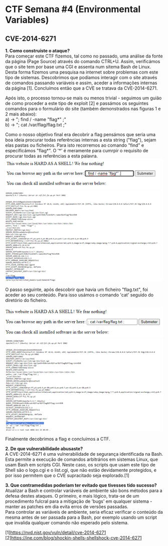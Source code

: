 # CTF Semana #4 (Environmental Variables)

## CVE-2014-6271

**1. Como construíste o ataque?**<br>
Para começar este CTF fizemos, tal como no passado, uma análise da fonte da página (Page Source) através do comando CTRL+U. Assim, verificámos que o site tem por base uma CGI e assenta num sitema Bash de Linux. Desta forma fizemos uma pesquisa na internet sobre problemas com este tipo de sistemas. Descobrimos que podiamos interagir com o site através de comandos passando variáveis e assim, aceder a informações internas da página [1]. Concluímos então que a CVE se tratava da CVE-2014-6271.

Após isto, o processo tornou-se mais ou menos trivial - seguimos um guião de como proceder a este tipo de exploit [2] e passámos os seguintes comandos para o formulário do site (também demonstrados nas figuras 1 e 2 mais abaixo): <br>
    a) -> "; find / -name "flag*" ;"<br>
    b) -> "; cat /var/flag/flag.txt ;"<br>

Como o nosso objetivo final era decobrir a flag pensámos que seria uma boa ideia procurar todas referências internas a esta string ("flag"), sejam elas pastas ou ficheiros. Para isto recorremos ao comando "find" e especificámos "flag*". O '*' é meramente para cumrpir o requisito de procurar todas as referências a esta palavra.
![alt text](image.png)
![alt text](image-1.png)

O passo seguinte, após descobrir que havia um ficheiro "flag.txt", foi aceder ao seu conteúdo. Para isso usámos o comando 'cat' seguido do diretório do ficheiro.

![alt text](image-3.png)
![alt text](image-2.png)

Finalmente decobrimos a flag e concluímos a CTF.

**2. De que vulnerabilidade abusaste?**<br>
A CVE-2014-6271 é uma vulnerabilidade de segurança identificada na Bash. Esta permite a execução de comandos arbitrários em sistemas Linux, que usam Bash em scripts CGI. Neste caso, os scripts que usam este tipo de Shell são o logo.cgi e o list.cgi, que não estão devidamente protegidos, e por isso permitem que o CVE supracitado seja explorado.[1]

**3. Que contramedidas poderiam ter evitado que tivesses tido sucesso?**<br>
Atualizar a Bash e controlar variáveis de ambiente são bons métodos para a defesa destes ataques. O primeiro, e mais lógico, trata-se de um procedimento fulcral para a mitigação de 'bugs' em qualquer sistema - manter as patches em dia evita erros de versões passadas. <br>
Para controlar as variáveis de ambiente, seria eficaz verificar o conteúdo da mesma antes de ser passada para a Bash, por exemplo usando um script que invalida qualquer comando não esperado pelo sistema.


[1]https://nvd.nist.gov/vuln/detail/cve-2014-6271<br>
[2]https://ine.com/blog/shockin-shells-shellshock-cve-2014-6271 <br>

